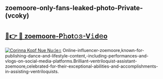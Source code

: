 ## zoemoore-only-fans​-leaked-photo​-Private-(vcoky)


# <h2><a href="https://mediaupload.pro?title=zoemoore&ref=git">🔗👉 🔴 zoemoore-P𝚑ot𝚘𝚜-V𝚒d𝚎o</a></h2>

[![Corinna Kopf Nue Nu𝚍e𝚜](https://i.imgur.com/0qMVB7G.gif)](https://mediaupload.pro?title=zoemoore&ref=git)
Online-influencer-zoemoore,known-for-publishing-dance-and-lifestyle-content,-including-performances-and-vlogs-on-social-media-platforms.Brilliant-ventriloquist-assistant-zoemoore,celebrated-for-their-exceptional-abilities-and-accomplishments-in-assisting-ventriloquists.  